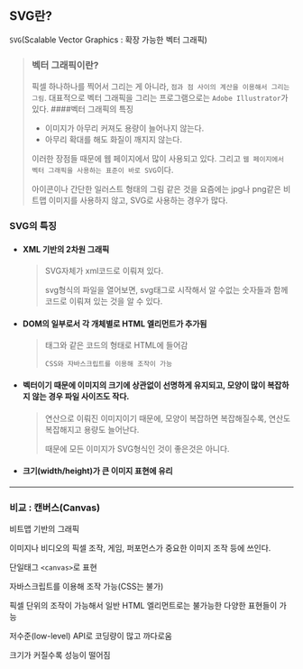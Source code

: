 ## SVG란?

`SVG`(Scalable Vector Graphics : 확장 가능한 벡터 그래픽)

> ### 벡터 그래픽이란?
> 픽셀 하나하나를 찍어서 그리는 게 아니라, `점과 점 사이의 계산을 이용해서 그리는 그림`. 대표적으로 벡터 그래픽을 그리는 프로그램으로는 `Adobe Illustrator`가 있다.
> ####벡터 그래픽의 특징
> * 이미지가 아무리 커져도 용량이 늘어나지 않는다.
> * 아무리 확대를 해도 화질이 깨지지 않는다.
>
> 이러한 장점들 때문에 웹 페이지에서 많이 사용되고 있다. 그리고 `웹 페이지에서 벡터 그래픽을 사용하는 표준이 바로 SVG`이다.
>
> 아이콘이나 간단한 일러스트 형태의 그림 같은 것을 요즘에는 jpg나 png같은 비트맵 이미지를 사용하지 않고, SVG로 사용하는 경우가 많다.

### SVG의 특징

* #### XML 기반의 2차원 그래픽

    > SVG자체가 xml코드로 이뤄져 있다.
    > 
    > svg형식의 파일을 열어보면, svg태그로 시작해서 알 수없는 숫자들과 함께 코드로 이뤄져 있는 것을 알 수 있다.

* #### DOM의 일부로서 각 개체별로 HTML 엘리먼트가 추가됨

    > 태그와 같은 코드의 형태로 HTML에 들어감
    > 
    > `CSS와 자바스크립트를 이용해 조작이 가능`

* #### 벡터이기 때문에 이미지의 크기에 상관없이 선명하게 유지되고, 모양이 많이 복잡하지 않는 경우 파일 사이즈도 작다.

    > 연산으로 이뤄진 이미지이기 때문에, 모양이 복잡하면 복잡해질수록, 연산도 복잡해지고 용량도 늘어난다.
    > 
    > 때문에 모든 이미지가 SVG형식인 것이 좋은것은 아니다.

* #### 크기(width/height)가 큰 이미지 표현에 유리

---

### 비교 : 캔버스(Canvas)

비트맵 기반의 그래픽

이미지나 비디오의 픽셀 조작, 게임, 퍼포먼스가 중요한 이미지 조작 등에 쓰인다.

단일태그 ```<canvas>```로 표현

자바스크립트를 이용해 조작 가능(CSS는 불가)

픽셀 단위의 조작이 가능해서 일반 HTML 엘리먼트로는 불가능한 다양한 표현들이 가능

저수준(low-level) API로 코딩량이 많고 까다로움

크기가 커질수록 성능이 떨어짐